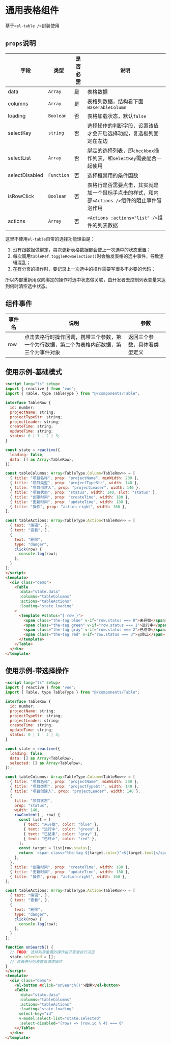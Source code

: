 # 通用表格组件

基于`<el-table />`封装使用

## `props`说明

| 字段 | 类型 | 是否必需 | 说明 |
| --- | --- | --- | --- |
| data | `Array` | 是 | 表格数据 |
| columns | `Array` | 是 | 表格列数据，结构看下面`BaseTableColumn` |
| loading | `Boolean` | 否 | 表格加载状态，默认`false` |
| selectKey | `string` | 否 | 选择操作的判断字段，设置该值才会开启选择功能，复选框列固定在左边 |
| selectList | `Array` | 否 | 绑定的选择列表，即`checkbox`操作列表，和`selectKey`需要配合一起使用 |
| selectDisabled | `Function` | 否 | 选择框禁用的条件函数 |
| isRowClick | `Boolean` | 否 | 表格行是否需要点击，其实就是加一个鼠标手点击的样式，和内部`<Actions />`组件的阻止事件冒泡作用 |
| actions | `Array` | 否 | `<Actions :actions="list" />`组件的列表数据 |

这里不使用`el-table`自带的选择功能理由是：

1. 没有跟数据做绑定，每次更新表格数据都会使上一次选中的状态重置；
2. 每次调用`tableRef.toggleRowSelection()`时会触发表格的选中事件，导致逻辑混乱；
3. 在有分页的操作时，要记录上一次选中的操作需要写很多不必要的代码；

所以内部重新用双向绑定的操作将选中状态做关联，由开发者去控制列表变量来达到何时清空选中状态。

## 组件事件

| 事件名 | 说明 | 参数 |
| --- | --- | --- |
| row | 点击表格行时操作回调，携带三个参数，第一个为行数据，第二个为表格内部数据，第三个为事件对象 | 返回三个参数，具体看类型定义 |

## 使用示例-基础模式

```html
<script lang="ts" setup>
import { reactive } from "vue";
import { Table, type TableType } from "@/components/Table";

interface TableRow {
  id: number;
  projectName: string;
  projectTypeStr: string;
  projectLeader: string;
  createTime: string;
  updateTime: string;
  status: 0 | 1 | 2 | 3;
}

const state = reactive({
  loading: false,
  data: [] as Array<TableRow>,
});

const tableColumns: Array<TableType.Column<TableRow>> = [
  { title: "项目名称", prop: "projectName", minWidth: 200 },
  { title: "项目类型", prop: "projectTypeStr", width: 140 },
  { title: "项目创建人", prop: "projectLeader", width: 140 },
  { title: "项目状态", prop: "status", width: 140, slot: "status" },
  { title: "创建时间", prop: "createTime", width: 180 },
  { title: "更新时间", prop: "updateTime", width: 180 },
  { title: "操作", prop: "action-right", width: 160 },
];

const tableActions: Array<TableType.Action<TableRow>> = [
  { text: "编辑", },
  { text: "查看", },
  {
    text: "删除",
    type: "danger",
    click(row) {
      console.log(row);
    },
  }
];
</script>
<template>
  <div class="demo">
    <Table
      :data="state.data"
      :columns="tableColumns"
      :actions="tableActions"
      :loading="state.loading"
    >
      <template #status="{ row }">
        <span class="the-tag blue" v-if="row.status === 0">未开始</span>
        <span class="the-tag green" v-if="row.status === 1">进行中</span>
        <span class="the-tag gray" v-if="row.status === 2">已结束</span>
        <span class="the-tag red" v-if="row.status === 3">已终止</span>
      </template>
    </Table>
  </div>
</template>
```

## 使用示例-带选择操作

```html
<script lang="ts" setup>
import { reactive } from "vue";
import { Table, type TableType } from "@/components/Table";

interface TableRow {
  id: number;
  projectName: string;
  projectTypeStr: string;
  projectLeader: string;
  createTime: string;
  updateTime: string;
  status: 0 | 1 | 2 | 3;
}

const state = reactive({
  loading: false,
  data: [] as Array<TableRow>,
  selected: [] as Array<TableRow>,
});

const tableColumns: Array<TableType.Column<TableRow>> = [
  { title: "项目名称", prop: "projectName", minWidth: 200 },
  { title: "项目类型", prop: "projectTypeStr", width: 140 },
  { title: "项目创建人", prop: "projectLeader", width: 140 },
  {
    title: "项目状态",
    prop: "status",
    width: 140,
    rawContent(_, row) {
      const list = [
        { text: "未开始", color: "blue" },
        { text: "进行中", color: "green" },
        { text: "已结束", color: "gray" },
        { text: "已终止", color: "red" },
      ];
      const target = list[row.status];
      return `<span class="the-tag ${target.color}">${target.text}</span>`;
    },
  },
  { title: "创建时间", prop: "createTime", width: 180 },
  { title: "更新时间", prop: "updateTime", width: 180 },
  { title: "操作", prop: "action-right", width: 160 },
];

const tableActions: Array<TableType.Action<TableRow>> = [
  { text: "编辑", },
  { text: "查看", },
  {
    text: "删除",
    type: "danger",
    click(row) {
      console.log(row);
    },
  }
];

function onSearch() {
  // TODO: 选择列表重置的操作由开发者自行决定
  state.selected = [];
  // 再去进行列表查询请求操作
}
</script>
<template>
  <div class="demo">
    <el-button @click="onSearch()">搜索</el-button>
    <Table
      :data="state.data"
      :columns="tableColumns"
      :actions="tableActions"
      :loading="state.loading"
      select-key="id"
      v-model:select-list="state.selected"
      :select-disabled="(row) => (row.id % 4) === 0"
    ></Table>
  </div>
</template>
```
